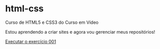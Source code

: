 # html-css
 Curso de HTML5 e CSS3 do Curso em Vídeo

 Estou aprendendo a criar sites e agora vou gerenciar meus repositórios!

 <a href="http://marcosrubson.github.io/html-css/exercícios/ex001/index.html" target=_blank>Executar o exercício 001</a>
